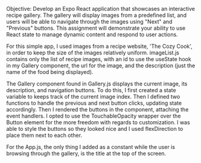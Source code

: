 Objective: Develop an Expo React application that showcases an interactive recipe gallery. The gallery will display images from a predefined list, and users will be able to navigate through the images using "Next" and "Previous" buttons. This assignment will demonstrate your ability to use React state to manage dynamic content and respond to user actions.

For this simple app, I used images from a recipe website, 'The Cozy Cook', in order to keep the size of the images relatively uniform. imageList.js contains only the list of recipe images, with an id to use the useState hook in my Gallery component, the url for the image, and the description (just the name of the food being displayed).

The Gallery component found in Gallery.js displays the current image, its description, and navigation buttons. To do this, I first created a state variable to keeps track of the current image index. Then I defined two functions to handle the previous and next button clicks, updating state accordingly. Then I rendered the buttons in the component, attaching the event handlers. I opted to use the TouchableOpacity wrapper over the Button element for the more freedom with regards to customization. I was able to style the buttons so they looked nice and I used flexDirection to place them next to each other.

For the App.js, the only thing I added as a constant while the user is browsing through the gallery, is the title at the top of the screen. 
